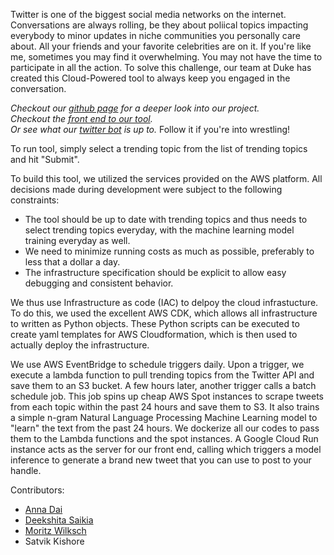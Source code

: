 Twitter is one of the biggest social media networks on the internet. Conversations are always rolling, be they about poliical topics impacting everybody to minor updates in niche communities you personally care about. All your friends and your favorite celebrities are on it. If you're like me, sometimes you may find it overwhelming. You may not have the time to participate in all the action. To solve this challenge, our team at Duke has created this Cloud-Powered tool to always keep you engaged in the conversation. 

*Checkout our [github page](https://github.com/dai-anna/AWSCloud-TweetGenerator) for a deeper look into our project.*  
*Checkout the [front end to our tool](https://tweetbot-frontend-q27ovwhhdq-uc.a.run.app/?userinput=Paiva).*  
*Or see what our [twitter bot](https://twitter.com/NGtweetsdaily) is up to.*  Follow it if you're into wrestling!

To run tool, simply select a trending topic from the list of trending topics and hit "Submit".

To build this tool, we utilized the services provided on the AWS platform. All decisions made during development were subject to the following constraints:

- The tool should be up to date with trending topics and thus needs to select trending topics everyday, with the machine learning model training everyday as well.
- We need to minimize running costs as much as possible, preferably to less that a dollar a day.
- The infrastructure specification should be explicit to allow easy debugging and consistent behavior.

We thus use Infrastructure as code (IAC) to delpoy the cloud infrastucture. To do this, we used the excellent AWS CDK, which allows all infrastructure to written as Python objects. These Python scripts can be executed to create yaml templates for AWS Cloudformation, which is then used to actually deploy the infrastructure. 

We use AWS EventBridge to schedule triggers daily. Upon a trigger, we execute a lambda function to pull trending topics from the Twitter API and save them to an S3 bucket. A few hours later, another trigger calls a batch schedule job. This job spins up cheap AWS Spot instances to scrape tweets from each topic within the past 24 hours and save them to S3. It also trains a simple n-gram Natural Language Processing Machine Learning model to "learn" the text from the past 24 hours. We dockerize all our codes to pass them to the Lambda functions and the spot instances. A Google Cloud Run instance acts as the server for our front end, calling which triggers a model inference to generate a brand new tweet that you can use to post to your handle.

Contributors:
- [Anna Dai](https://github.com/dai-anna)
- [Deekshita Saikia](https://github.com/unsupervisedlearner1123)
- [Moritz Wilksch](https://github.com/moritzwilksch)
- Satvik Kishore